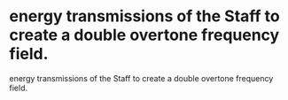 # energy transmissions of the Staff to create a double overtone frequency field.

energy transmissions of the Staff to create a double overtone frequency field.